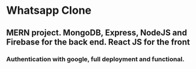 # Whatsapp Clone

## MERN project. MongoDB, Express, NodeJS and Firebase for the back end. React JS for the front

### Authentication with google, full deployment and functional. 

